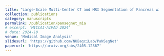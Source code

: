 ```yaml
---
title: "Large-Scale Multi-Center CT and MRI Segmentation of Pancreas with Deep Learning"
collection: publications
category: manuscripts
permalink: /publication/pansegnet_mia
# excerpt: 'MICCAI-AIPAD 2024'
# date: 2024-10
venue: 'Medical Image Analysis'
slidesurl: 'https://github.com/NUBagciLab/PaNSegNet'
paperurl: 'https://arxiv.org/abs/2405.12367'
---
```

